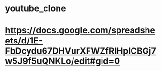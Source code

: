 # youtube_clone

# https://docs.google.com/spreadsheets/d/1E-FbDcydu67DHVurXFWZfRIHplCBGj7w5J9f5uQNKLo/edit#gid=0
